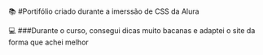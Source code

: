 :books: #Portifólio criado durante a imerssão de CSS da Alura

:computer: ###Durante o curso, consegui dicas muito bacanas e adaptei o site da forma que achei melhor



